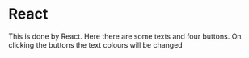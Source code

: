 # React
This is done by React. Here there are some texts and four buttons. On clicking the buttons the text colours will be changed
